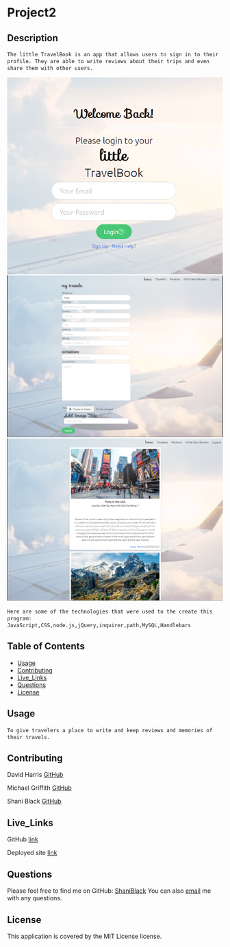 # Project2

## Description
    The little TravelBook is an app that allows users to sign in to their profile. They are able to write reviews about their trips and even share them with other users. 

![Screenshot](./Assets/Screenshots/loginSS.PNG)
![Screenshot](./Assets/Screenshots/writeReview.PNG)
![Screenshot](./Assets/Screenshots/reviewsWritten.PNG)

    Here are some of the technologies that were used to the create this program:
    JavaScript,CSS,node.js,jQuery,inquirer,path,MySQL,Handlebars
    
## Table of Contents
* [Usage](#usage)
* [Contributing](#contributing)
* [Live_Links](#live_links)
* [Questions](#questions)
* [License](#license)
    
## Usage
    To give travelers a place to write and keep reviews and memories of their travels.

## Contributing
David Harris [GitHub](https://github.com/jdhprogrammer)

Michael Griffith [GitHub](https://github.com/GriffMike167)

Shani Black [GitHub](https://github.com/ShaniBlack)

## Live_Links
GitHub [link](https://github.com/ShaniBlack/Project2)

Deployed site [link](https://dashboard.heroku.com/apps/project-2-shani-michael-david)

## Questions
Please feel free to find me on GitHub: [ShaniBlack](https://github.com/ShaniBlack)
You can also [email](shaniblack2004@gmail.com) me with any questions.
    
## License
This application is covered by the MIT License license.
  
